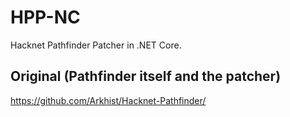 # HPP-NC
Hacknet Pathfinder Patcher in .NET Core.

## Original (Pathfinder itself and the patcher)
https://github.com/Arkhist/Hacknet-Pathfinder/
